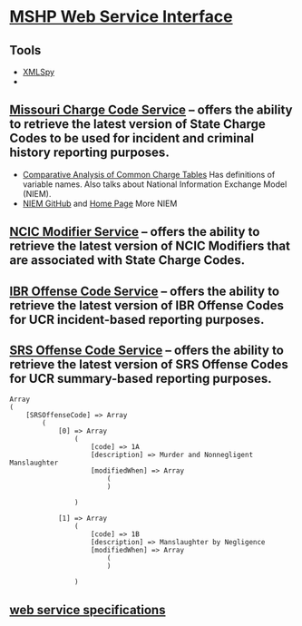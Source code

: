 # [MSHP Web Service Interface](https://www.mshp.dps.missouri.gov/CJ08Client/Home/WebService)

## Tools

* [XMLSpy](https://www.altova.com/xmlspy-xml-editor)
* 

## [Missouri Charge Code Service](https://www.mshp.dps.mo.gov/cj08service/api/chargeCodes/xml) – offers the ability to retrieve the latest version of State Charge Codes to be used for incident and criminal history reporting purposes.

   * [Comparative Analysis of Common Charge Tables](https://www.search.org/files/pdf/TechBrief_ComparativeAnalysisCommonChargeTables.pdf) Has definitions of variable names.  Also talks about National Information Exchange Model (NIEM).
   * [NIEM GitHub](http://niem.github.io/niem-releases/) and [Home Page](http://niem.github.io/) More NIEM

## [NCIC Modifier Service](https://www.mshp.dps.mo.gov/cj08service/api/NcicModifier/xml) – offers the ability to retrieve the latest version of NCIC Modifiers that are associated with State Charge Codes.
## [IBR Offense Code Service](https://www.mshp.dps.mo.gov/cj08service/api/ibrOffenseCode/xml) – offers the ability to retrieve the latest version of IBR Offense Codes for UCR incident-based reporting purposes.
## [SRS Offense Code Service](https://www.mshp.dps.mo.gov/cj08service/api/srsOffenseCode/xml)  – offers the ability to retrieve the latest version of SRS Offense Codes for UCR summary-based reporting purposes.

```
Array
(
    [SRSOffenseCode] => Array
        (
            [0] => Array
                (
                    [code] => 1A
                    [description] => Murder and Nonnegligent Manslaughter				
                    [modifiedWhen] => Array
                        (
                        )

                )

            [1] => Array
                (
                    [code] => 1B
                    [description] => Manslaughter by Negligence
                    [modifiedWhen] => Array
                        (
                        )

                )

```

## [web service specifications](https://www.mshp.dps.mo.gov/cj08service/swagger.json)
